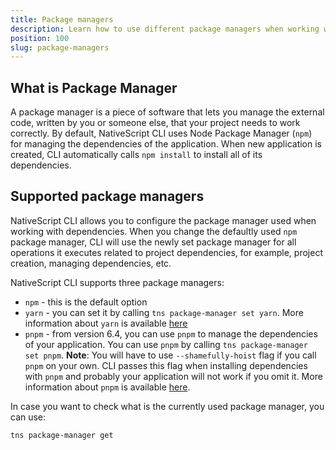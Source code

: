 ```yaml
---
title: Package managers
description: Learn how to use different package managers when working with NativeScript application.
position: 100
slug: package-managers
---
```


## What is Package Manager

A package manager is a piece of software that lets you manage the external code, written by you or someone else, that your project needs to work correctly. By default, NativeScript CLI uses Node Package Manager (`npm`) for managing the dependencies of the application. When new application is created, CLI automatically calls `npm install` to install all of its dependencies.

## Supported package managers

NativeScript CLI allows you to configure the package manager used when working with dependencies. When you change the defaultly used `npm` package manager, CLI will use the newly set package manager for all operations it executes related to project dependencies, for example, project creation, managing dependencies, etc.

NativeScript CLI supports three package managers:

* `npm` - this is the default option
* `yarn` - you can set it by calling `tns package-manager set yarn`. More information about `yarn` is available [here](https://yarnpkg.com/)
* `pnpm` - from version 6.4, you can use `pnpm` to manage the dependencies of your application. You can use `pnpm` by calling `tns package-manager set pnpm`. **Note**: You will have to use `--shamefully-hoist` flag if you call `pnpm` on your own. CLI passes this flag when installing dependencies with `pnpm` and probably your application will not work if you omit it. More information about `pnpm` is available [here](https://pnpm.js.org/).

In case you want to check what is the currently used package manager, you can use:

``` Shell
tns package-manager get
```
